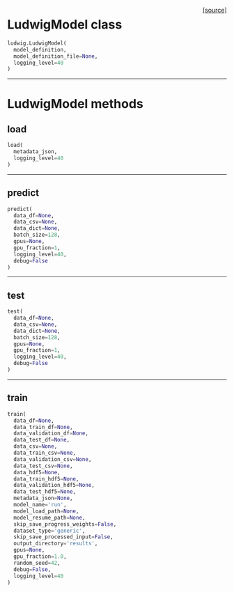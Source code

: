 <span style="float:right;">[[source]](https://github.com/uber/ludwig/blob/master/ludwig.py#L47)</span>
# LudwigModel class

```python
ludwig.LudwigModel(
  model_definition,
  model_definition_file=None,
  logging_level=40
)
```


---
# LudwigModel methods

## load


```python
load(
  metadata_json,
  logging_level=40
)
```

---
## predict


```python
predict(
  data_df=None,
  data_csv=None,
  data_dict=None,
  batch_size=128,
  gpus=None,
  gpu_fraction=1,
  logging_level=40,
  debug=False
)
```

---
## test


```python
test(
  data_df=None,
  data_csv=None,
  data_dict=None,
  batch_size=128,
  gpus=None,
  gpu_fraction=1,
  logging_level=40,
  debug=False
)
```

---
## train


```python
train(
  data_df=None,
  data_train_df=None,
  data_validation_df=None,
  data_test_df=None,
  data_csv=None,
  data_train_csv=None,
  data_validation_csv=None,
  data_test_csv=None,
  data_hdf5=None,
  data_train_hdf5=None,
  data_validation_hdf5=None,
  data_test_hdf5=None,
  metadata_json=None,
  model_name='run',
  model_load_path=None,
  model_resume_path=None,
  skip_save_progress_weights=False,
  dataset_type='generic',
  skip_save_processed_input=False,
  output_directory='results',
  gpus=None,
  gpu_fraction=1.0,
  random_seed=42,
  debug=False,
  logging_level=40
)
```
